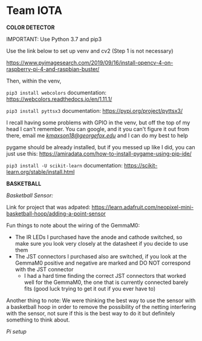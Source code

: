 # Team IOTA

**COLOR DETECTOR**

IMPORTANT: Use Python 3.7 and pip3

Use the link below to set up venv and cv2  (Step 1 is not necessary)

https://www.pyimagesearch.com/2019/09/16/install-opencv-4-on-raspberry-pi-4-and-raspbian-buster/

Then, within the venv, 

`pip3 install webcolors`  documentation: https://webcolors.readthedocs.io/en/1.11.1/

`pip3 install pyttsx3` documentation: https://pypi.org/project/pyttsx3/

I recall having some problems with GPIO in the venv, but off the top of my head I can't remember.  You can google, and it you can't figure it out from there, email me *kmaxson18@georgefox.edu* and I can do my best to help

pygame should be already installed, but if you messed up like I did, you can just use this: https://amiradata.com/how-to-install-pygame-using-pip-ide/ 

`pip3 install -U scikit-learn` documentation: https://scikit-learn.org/stable/install.html


**BASKETBALL**


*Basketball Sensor:*

Link for project that was adpated: https://learn.adafruit.com/neopixel-mini-basketball-hoop/adding-a-point-sensor

Fun things to note about the wiring of the GemmaM0:
- The IR LEDs I purchased have the anode and cathode switched, so make sure you look very closely at the datasheet if you decide to use them
- The JST connectors I purchased also are switched, if you look at the GemmaM0 positive and negative are marked and DO NOT correspond with the JST connector
  - I had a hard time finding the correct JST connectors that worked well for the GemmaM0, the one that is currently connected barely fits (good luck trying to get it out if you ever have to)

Another thing to note: We were thinking the best way to use the sensor with a basketball hoop in order to remove the possibility of the netting interfering with the sensor, not sure if this is the best way to do it but definitely something to think about.


*Pi setup*
